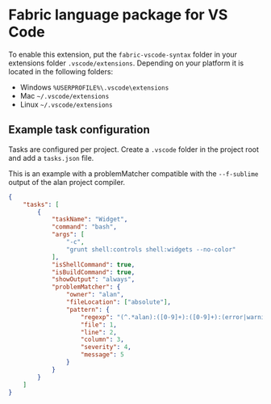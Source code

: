 # Fabric language package for VS Code

To enable this extension, put the `fabric-vscode-syntax` folder in your extensions folder `.vscode/extensions`. Depending on your platform it is located in the following folders:

- Windows `%USERPROFILE%\.vscode\extensions`
- Mac `~/.vscode/extensions`
- Linux `~/.vscode/extensions`

## Example task configuration

Tasks are configured per project. Create a `.vscode` folder in the project root and add a `tasks.json` file. 

This is an example with a problemMatcher compatible with the `--f-sublime` output of the alan project compiler.

```json
{
    "tasks": [
        {
            "taskName": "Widget",
            "command": "bash",
            "args": [
                "-c",
                "grunt shell:controls shell:widgets --no-color"
            ],
            "isShellCommand": true,
            "isBuildCommand": true,
            "showOutput": "always",
            "problemMatcher": {
                "owner": "alan",
                "fileLocation": ["absolute"],
                "pattern": {
                    "regexp": "(^.*alan):([0-9]+):([0-9]+):(error|warning): (.*)",
                    "file": 1,
                    "line": 2,
                    "column": 3,
                    "severity": 4,
                    "message": 5
                }                    
            }
        }
    ]
}
```
